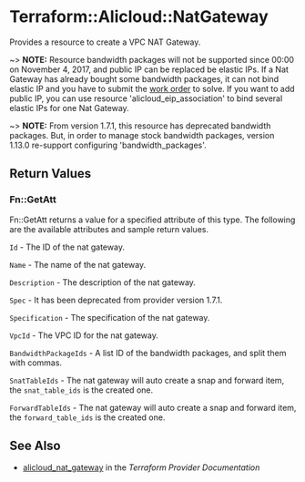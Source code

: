 # Terraform::Alicloud::NatGateway

Provides a resource to create a VPC NAT Gateway.


~> **NOTE:** Resource bandwidth packages will not be supported since 00:00 on November 4, 2017, and public IP can be replaced be elastic IPs.
If a Nat Gateway has already bought some bandwidth packages, it can not bind elastic IP and you have to submit the [work order](https://selfservice.console.aliyun.com/ticket/createIndex) to solve.
If you want to add public IP, you can use resource 'alicloud_eip_association' to bind several elastic IPs for one Nat Gateway.

~> **NOTE:** From version 1.7.1, this resource has deprecated bandwidth packages.
But, in order to manage stock bandwidth packages, version 1.13.0 re-support configuring 'bandwidth_packages'.

## Return Values

### Fn::GetAtt

Fn::GetAtt returns a value for a specified attribute of this type. The following are the available attributes and sample return values.

`Id` - The ID of the nat gateway.

`Name` - The name of the nat gateway.

`Description` - The description of the nat gateway.

`Spec` - It has been deprecated from provider version 1.7.1.

`Specification` - The specification of the nat gateway.

`VpcId` - The VPC ID for the nat gateway.

`BandwidthPackageIds` - A list ID of the bandwidth packages, and split them with commas.

`SnatTableIds` - The nat gateway will auto create a snap and forward item, the `snat_table_ids` is the created one.

`ForwardTableIds` - The nat gateway will auto create a snap and forward item, the `forward_table_ids` is the created one.

## See Also

* [alicloud_nat_gateway](https://www.terraform.io/docs/providers/alicloud/r/nat_gateway.html) in the _Terraform Provider Documentation_